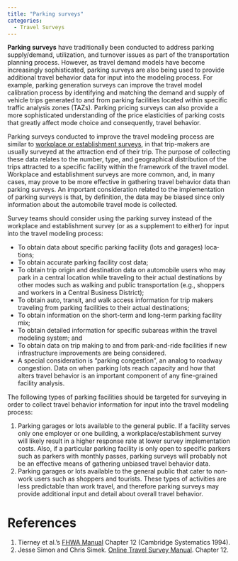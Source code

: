 ```yaml
---
title: "Parking surveys"
categories:
  - Travel Surveys
---
```


**Parking surveys** have traditionally been conducted to address parking supply/demand, utilization, and turnover issues as part of the transportation planning process. However, as travel demand models have become increasingly sophisticated, parking surveys are also being used to provide additional travel behavior data for input into the modeling proc­ess. For example, parking generation surveys can improve the travel model calibration process by identifying and matching the demand and supply of vehicle trips generated to and from parking facilities located within specific traffic analysis zones (TAZs). Parking pricing surveys can also provide a more sophisticated understanding of the price elasticities of parking costs that greatly affect mode choice and consequently, travel behavior.

Parking surveys conducted to improve the travel modeling process are similar to [workplace or establishment surveys](Establishment_surveys), in that trip-makers are usually surveyed at the attraction end of their trip. The purpose of collecting these data relates to the number, type, and geo­graphical distribution of the trips attracted to a specific facility within the framework of the travel model. Workplace and establishment surveys are more common, and, in many cases, may prove to be more effective in gathering travel behavior data than parking surveys. An important con­sideration related to the implementation of parking surveys is that, by definition, the data may be biased since only information about the auto­mobile travel mode is collected.

Survey teams should consider using the parking survey instead of the workplace and establishment survey (or as a supplement to either) for input into the travel modeling process:

-   To obtain data about specific parking facility (lots and garages) loca­tions;
-   To obtain accurate parking facility cost data;
-   To obtain trip origin and destination data on automobile users who may park in a central location while traveling to their actual destina­tions by other modes such as walking and public transportation (e.g., shoppers and workers in a Central Business District);
-   To obtain auto, transit, and walk access information for trip makers traveling from parking facilities to their actual destinations;
-   To obtain information on the short-term and long-term parking facility mix;
-   To obtain detailed information for specific subareas within the travel modeling system; and
-   To obtain data on trip making to and from park-and-ride facilities if new infrastructure improvements are being considered.
-   A special consideration is “parking congestion”, an analog to roadway congestion. Data on when parking lots reach capacity and how that alters travel behavior is an important component of any fine-grained facility analysis.

The following types of parking facilities should be targeted for surveying in order to collect travel behavior information for input into the travel modeling process:

1.  Parking garages or lots available to the general public. If a facility serves only one employer or one building, a workplace/establishment survey will likely result in a higher response rate at lower survey im­plementation costs. Also, if a particular parking facility is only open to specific parkers such as parkers with monthly passes, parking sur­veys will probably not be an effective means of gathering unbiased travel behavior data.
2.  Parking garages or lots available to the general public that cater to non-work users such as shoppers and tourists. These types of activi­ties are less predictable than work travel, and therefore parking sur­veys may provide additional input and detail about overall travel behavior.

References
==========

1.  Tierney et al.’s [FHWA Manual](https://rosap.ntl.bts.gov/view/dot/13222) Chapter 12 (Cambridge Systematics 1994).
2.  Jesse Simon and Chris Simek. [Online Travel Survey Manual](http://www.travelsurveymanual.org/Chapter-20.html). Chapter 12.


